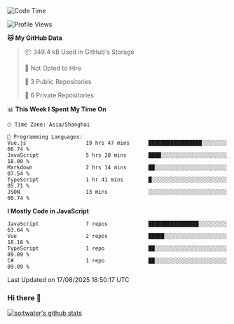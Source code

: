 <!--START_SECTION:waka-->
![Code Time](http://img.shields.io/badge/Code%20Time-5%2C418%20hrs%2036%20mins-blue)

![Profile Views](http://img.shields.io/badge/Profile%20Views-0-blue)

**🐱 My GitHub Data** 

> 📦 349.4 kB Used in GitHub's Storage 
 > 
> 🚫 Not Opted to Hire
 > 
> 📜 3 Public Repositories 
 > 
> 🔑 6 Private Repositories 
 > 
📊 **This Week I Spent My Time On** 

```text
🕑︎ Time Zone: Asia/Shanghai

💬 Programming Languages: 
Vue.js                   19 hrs 47 mins      █████████████████░░░░░░░░   66.74 % 
JavaScript               5 hrs 20 mins       ████░░░░░░░░░░░░░░░░░░░░░   18.00 % 
Markdown                 2 hrs 14 mins       ██░░░░░░░░░░░░░░░░░░░░░░░   07.54 % 
TypeScript               1 hr 41 mins        █░░░░░░░░░░░░░░░░░░░░░░░░   05.71 % 
JSON                     13 mins             ░░░░░░░░░░░░░░░░░░░░░░░░░   00.74 % 
```

**I Mostly Code in JavaScript** 

```text
JavaScript               7 repos             ████████████████░░░░░░░░░   63.64 % 
Vue                      2 repos             █████░░░░░░░░░░░░░░░░░░░░   18.18 % 
TypeScript               1 repo              ██░░░░░░░░░░░░░░░░░░░░░░░   09.09 % 
C#                       1 repo              ██░░░░░░░░░░░░░░░░░░░░░░░   09.09 % 
```




 Last Updated on 17/08/2025 18:50:17 UTC
<!--END_SECTION:waka-->

### Hi there 👋
[![soitwater's github stats](https://github-readme-stats.vercel.app/api?username=soitwater)](https://github.com/soitwater/github-readme-stats)
